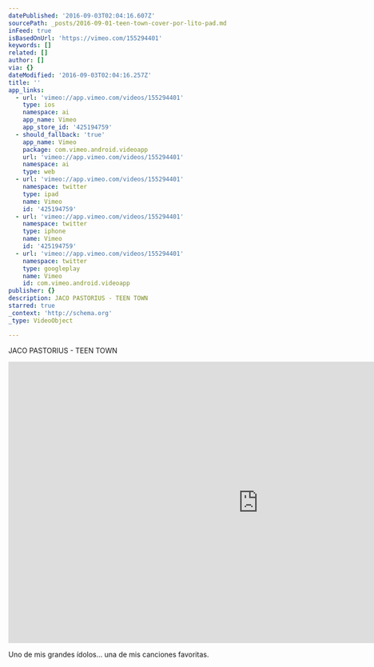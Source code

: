 ```yaml
---
datePublished: '2016-09-03T02:04:16.607Z'
sourcePath: _posts/2016-09-01-teen-town-cover-por-lito-pad.md
inFeed: true
isBasedOnUrl: 'https://vimeo.com/155294401'
keywords: []
related: []
author: []
via: {}
dateModified: '2016-09-03T02:04:16.257Z'
title: ''
app_links:
  - url: 'vimeo://app.vimeo.com/videos/155294401'
    type: ios
    namespace: ai
    app_name: Vimeo
    app_store_id: '425194759'
  - should_fallback: 'true'
    app_name: Vimeo
    package: com.vimeo.android.videoapp
    url: 'vimeo://app.vimeo.com/videos/155294401'
    namespace: ai
    type: web
  - url: 'vimeo://app.vimeo.com/videos/155294401'
    namespace: twitter
    type: ipad
    name: Vimeo
    id: '425194759'
  - url: 'vimeo://app.vimeo.com/videos/155294401'
    namespace: twitter
    type: iphone
    name: Vimeo
    id: '425194759'
  - url: 'vimeo://app.vimeo.com/videos/155294401'
    namespace: twitter
    type: googleplay
    name: Vimeo
    id: com.vimeo.android.videoapp
publisher: {}
description: JACO PASTORIUS - TEEN TOWN
starred: true
_context: 'http://schema.org'
_type: VideoObject

---
```

JACO PASTORIUS - TEEN TOWN

<iframe src="https://cdn.embedly.com/widgets/media.html?src=https%3A%2F%2Fplayer.vimeo.com%2Fvideo%2F155294401&amp;url=https%3A%2F%2Fvimeo.com%2F155294401&amp;image=https%3A%2F%2Fi.vimeocdn.com%2Fvideo%2F556017525_1280.jpg&amp;key=b7d04c9b404c499eba89ee7072e1c4f7&amp;type=text%2Fhtml&amp;schema=vimeo" width="1000" height="563" scrolling="no" frameborder="0" allowfullscreen="" style=""></iframe>

Uno de mis grandes ídolos... una de mis canciones favoritas.